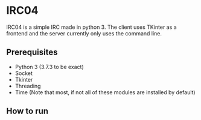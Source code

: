 # IRC04
IRC04 is a simple IRC made in python 3. The client uses TKinter as a frontend and the server currently only uses the command line.
## Prerequisites
* Python 3 (3.7.3 to be exact)
* Socket
* Tkinter
* Threading
* Time
(Note that most, if not all of these modules are installed by default)
## How to run
